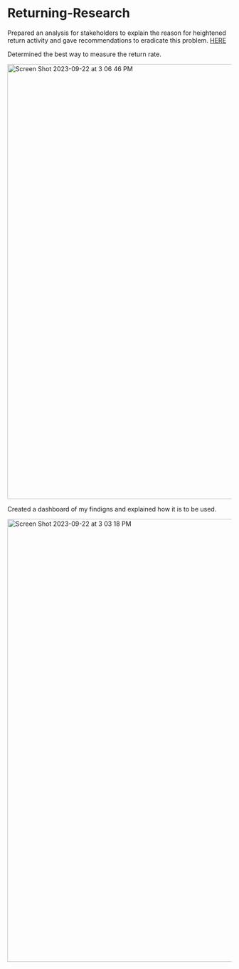 # Returning-Research
Prepared an analysis for stakeholders to explain the reason for heightened return activity and gave recommendations to eradicate this problem. 
[HERE](https://public.tableau.com/views/ReturningWorries/Story?:language=en-US&:display_count=n&:origin=viz_share_link)

Determined the best way to measure the return rate.

<img width="978" alt="Screen Shot 2023-09-22 at 3 06 46 PM" src="https://github.com/jaycebrayboy/Returning-Research/assets/141188945/4ffeac13-b63b-4f70-b460-9a2749a3df10">


Created a dashboard of my findigns and explained how it is to be used.

<img width="996" alt="Screen Shot 2023-09-22 at 3 03 18 PM" src="https://github.com/jaycebrayboy/Returning-Research/assets/141188945/1a8bc1ae-b720-4d48-9d15-f83f7e8e8556">
